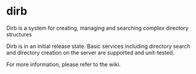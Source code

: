 # dirb
Dirb is a system for creating, managing and searching complex directory structures

Dirb is in an initial release state.  Basic services including directory search and directory creation on the server are supported and unit-tested.

For more information, please refer to the wiki.


